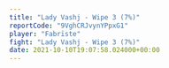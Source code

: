 ```yaml
---
title: "Lady Vashj - Wipe 3 (7%)"
reportCode: "9VghCRJvynYPpxG1"
player: "Fabrïste"
fight: "Lady Vashj - Wipe 3 (7%)"
date: 2021-10-10T19:07:58.024000+00:00
---
```

